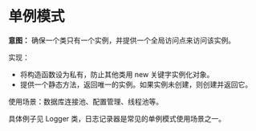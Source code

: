 # 单例模式
**意图：** 确保一个类只有一个实例，并提供一个全局访问点来访问该实例。

实现：
- 将构造函数设为私有，防止其他类用 new 关键字实例化对象。
- 提供一个静态方法，返回唯一的实例。如果实例未创建，则创建并返回它。
  

使用场景：数据库连接池、配置管理、线程池等。

具体例子见 Logger 类，日志记录器是常见的单例模式使用场景之一。 